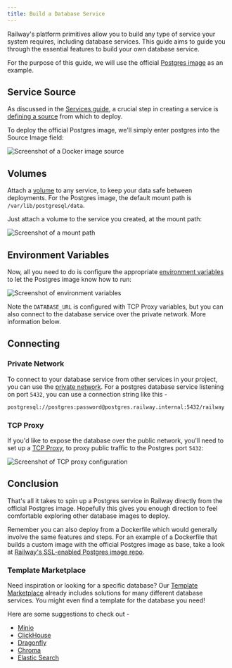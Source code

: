 ```yaml
---
title: Build a Database Service
---
```


Railway's platform primitives allow you to build any type of service your system requires, including database services.  This guide aims to guide you through the essential features to build your own database service.

For the purpose of this guide, we will use the official <a href="https://hub.docker.com/_/postgres" target="_blank">Postgres image</a> as an example.

## Service Source

As discussed in the [Services guide](/guides/services), a crucial step in creating a service is [defining a source](/guides/services#defining-a-deployment-source) from which to deploy.

To deploy the official Postgres image, we'll simply enter postgres into the Source Image field:

<Image
src="https://res.cloudinary.com/railway/image/upload/v1701464166/docs/databases/CleanShot_2023-12-01_at_14.54.35_2x_aa5gwt.png"
alt="Screenshot of a Docker image source"
layout="responsive"
width={559} height={168} quality={80} />

## Volumes

Attach a [volume](/guides/volumes) to any service, to keep your data safe between deployments.  For the Postgres image, the default mount path is `/var/lib/postgresql/data`.

Just attach a volume to the service you created, at the mount path:

<Image
src="https://res.cloudinary.com/railway/image/upload/v1701464411/docs/databases/mountpath_lajfam.png"
alt="Screenshot of a mount path"
layout="responsive"
width={519} height={168} quality={80} />

## Environment Variables

Now, all you need to do is configure the appropriate <a href="https://hub.docker.com/_/postgres#environment-variables:~:text=have%20found%20useful.-,Environment%20Variables,-The%20PostgreSQL%20image" target="_blank">environment variables</a> to let the Postgres image know how to run:

<Image
src="https://res.cloudinary.com/railway/image/upload/v1701464670/docs/databases/envvars_aow79p.png"
alt="Screenshot of environment variables"
layout="responsive"
width={460} height={458} quality={80} />

Note the `DATABASE_URL` is configured with TCP Proxy variables, but you can also connect to the database service over the private network.  More information below.

## Connecting

### Private Network

To connect to your database service from other services in your project, you can use the [private network](/guides/private-networking).  For a postgres database service listening on port `5432`, you can use a connection string like this - 

```bash
postgresql://postgres:password@postgres.railway.internal:5432/railway
```

### TCP Proxy

If you'd like to expose the database over the public network, you'll need to set up a [TCP Proxy](/guides/public-networking#tcp-proxying), to proxy public traffic to the Postgres port `5432`:

<Image
src="https://res.cloudinary.com/railway/image/upload/v1694217808/docs/screenshot-2023-09-08-20.02.55_hhxn0a.png"
alt="Screenshot of TCP proxy configuration"
layout="responsive"
width={700} height={225} quality={100} />

## Conclusion

That's all it takes to spin up a Postgres service in Railway directly from the official Postgres image.  Hopefully this gives you enough direction to feel comfortable exploring other database images to deploy.  

Remember you can also deploy from a Dockerfile which would generally involve the same features and steps.  For an example of a Dockerfile that builds a custom image with the official Postgres image as base, take a look at <a href="https://github.com/railwayapp-templates/postgres-ssl" target="_blank">Railway's SSL-enabled Postgres image repo</a>.

### Template Marketplace

Need inspiration or looking for a specific database?  Our <a href="https://railway.app/templates" target="_blank">Template Marketplace</a> already includes solutions for many different database services.  You might even find a template for the database you need!

Here are some suggestions to check out - 
- <a href="https://railway.app/template/SMKOEA" target="_blank">Minio</a>
- <a href="https://railway.app/template/clickhouse" target="_blank">ClickHouse</a>
- <a href="https://railway.app/template/dragonfly" target="_blank">Dragonfly</a>
- <a href="https://railway.app/template/tifygm" target="_blank">Chroma</a>
- <a href="https://railway.app/template/elasticsearch" target="_blank">Elastic Search</a>
